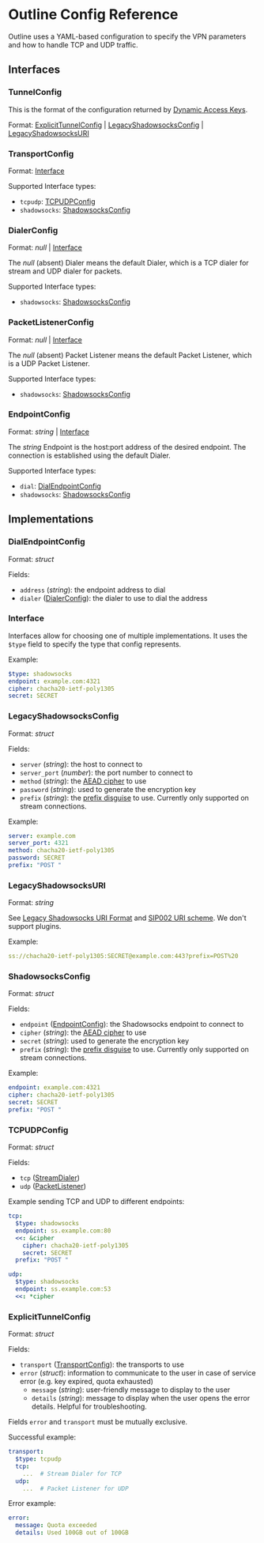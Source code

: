 <!-- markdownlint-disable-file MD033 -->

# Outline Config Reference

Outline uses a YAML-based configuration to specify the VPN parameters and how to handle TCP and UDP traffic.

## Interfaces

### <a id=TunnelConfig></a>TunnelConfig

This is the format of the configuration returned by [Dynamic Access Keys](https://www.reddit.com/r/outlinevpn/wiki/index/dynamic_access_keys/).

Format: [ExplicitTunnelConfig](#ExplicitTunnelConfig) | [LegacyShadowsocksConfig](#LegacyShadowsocksConfig) | [LegacyShadowsocksURI](#LegacyShadowsocksURI)

### <a id=TransportConfig></a>TransportConfig

Format: [Interface](#Interface)

Supported Interface types:

- `tcpudp`: [TCPUDPConfig](#TCPUDPConfig)
- `shadowsocks`: [ShadowsocksConfig](#ShadowsocksConfig)

### <a id=DialerConfig></a>DialerConfig

Format: _null_ | [Interface](#Interface)

The _null_ (absent) Dialer means the default Dialer, which is a TCP dialer for stream and UDP dialer for packets.

Supported Interface types:

- `shadowsocks`: [ShadowsocksConfig](#ShadowsocksConfig)

### <a id=PacketListenerConfig></a>PacketListenerConfig

Format: _null_ | [Interface](#Interface)

The _null_ (absent) Packet Listener means the default Packet Listener, which is a UDP Packet Listener.

Supported Interface types:

- `shadowsocks`: [ShadowsocksConfig](#ShadowsocksConfig)

### <a id=EndpointConfig></a>EndpointConfig

Format: _string_ | [Interface](#Interface)

The _string_ Endpoint is the host:port address of the desired endpoint. The connection is established using the default Dialer.

Supported Interface types:

- `dial`: [DialEndpointConfig](#DialEndpointConfig)
- `shadowsocks`: [ShadowsocksConfig](#ShadowsocksConfig)
<!-- - `websocket`: [WebsocketEndpointConfig](#WebsocketEndpointConfig) -->

## Implementations

### <a id=DialEndpointConfig></a>DialEndpointConfig

Format: _struct_

Fields:

- `address` (_string_): the endpoint address to dial
- `dialer` ([DialerConfig](#DialerConfig)): the dialer to use to dial the address

### <a id=Interface></a>Interface

Interfaces allow for choosing one of multiple implementations. It uses the `$type` field to specify the type that config represents.

Example:

```yaml
$type: shadowsocks
endpoint: example.com:4321
cipher: chacha20-ietf-poly1305
secret: SECRET
```

### <a id=LegacyShadowsocksConfig></a>LegacyShadowsocksConfig

Format: _struct_

Fields:

- `server` (_string_): the host to connect to
- `server_port` (_number_): the port number to connect to
- `method` (_string_): the [AEAD cipher](https://shadowsocks.org/doc/aead.html#aead-ciphers) to use
- `password` (_string_): used to generate the encryption key
- `prefix` (_string_): the [prefix disguise](https://www.reddit.com/r/outlinevpn/wiki/index/prefixing/) to use. Currently only supported on stream connections.

Example:

```yaml
server: example.com
server_port: 4321
method: chacha20-ietf-poly1305
password: SECRET
prefix: "POST "
```

### <a id=LegacyShadowsocksURI></a>LegacyShadowsocksURI

Format: _string_

See [Legacy Shadowsocks URI Format](https://shadowsocks.org/doc/configs.html#uri-and-qr-code) and [SIP002 URI scheme](https://shadowsocks.org/doc/sip002.html). We don't support plugins.

Example:

```yaml
ss://chacha20-ietf-poly1305:SECRET@example.com:443?prefix=POST%20
```

### <a id=ShadowsocksConfig></a>ShadowsocksConfig

Format: _struct_

Fields:

- `endpoint` ([EndpointConfig](#EndpointConfig)): the Shadowsocks endpoint to connect to
- `cipher` (_string_): the [AEAD cipher](https://shadowsocks.org/doc/aead.html#aead-ciphers) to use
- `secret` (_string_): used to generate the encryption key
- `prefix` (_string_): the [prefix disguise](https://www.reddit.com/r/outlinevpn/wiki/index/prefixing/) to use. Currently only supported on stream connections.

Example:

```yaml
endpoint: example.com:4321
cipher: chacha20-ietf-poly1305
secret: SECRET
prefix: "POST "
```

### <a id=TCPUDPConfig></a>TCPUDPConfig

Format: _struct_

Fields:

- `tcp` ([StreamDialer](#DialerConfig))
- `udp` ([PacketListener](#PacketListenerConfig))

Example sending TCP and UDP to different endpoints:

```yaml
tcp:
  $type: shadowsocks
  endpoint: ss.example.com:80
  <<: &cipher
    cipher: chacha20-ietf-poly1305
    secret: SECRET
  prefix: "POST "

udp:
  $type: shadowsocks
  endpoint: ss.example.com:53
  <<: *cipher
```

### <a id=ExplicitTunnelConfig></a>ExplicitTunnelConfig

Format: _struct_

Fields:

- `transport` ([TransportConfig](#TransportConfig)): the transports to use
- `error` (_struct_): information to communicate to the user in case of service error (e.g. key expired, quota exhausted)
  - `message` (_string_): user-friendly message to display to the user
  - `details` (_string_): message to display when the user opens the error details. Helpful for troubleshooting.

Fields `error` and `transport` must be mutually exclusive.

Successful example:

```yaml
transport:
  $type: tcpudp
  tcp:
    ...  # Stream Dialer for TCP
  udp:
    ...  # Packet Listener for UDP
```

Error example:

```yaml
error:
  message: Quota exceeded
  details: Used 100GB out of 100GB
```

<!--
### <a id=WebsocketEndpointConfig></a>WebsocketEndpointConfig
Format: _struct_

Fields:
- `url` (_string_): the url to connect to
-->
